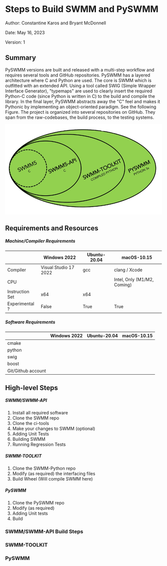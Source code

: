 # Steps to Build SWMM and PySWMM

Author: Constantine Karos and Bryant McDonnell

Date: May 16, 2023

Version: 1

## Summary

PySWMM versions are built and released with a multi-step workflow and requires several tools and GitHub repositories.  PySWMM has a layered architecture where C and Python are used.  The core is SWMM which is outfitted with an extended API.  Using a tool called SWIG (Simple Wrapper Interface Generator), "typemaps" are used to clearly insert the required Python-C code (since Python is written in C) to the build and compile the library.  In the final layer, PySWMM abstracts away the "C" feel and makes it Pythonic by implementing an object-oriented paradigm.  See the following Figure.  The project is organized into several repositories on GitHub.  They span from the raw-codebases, the build process, to the testing systems.  

![pyswmm-layers](_static/pyswmm-layers.png)

## Requirements and Resources

##### Machine/Compiler Requirements

|                 | Windows 2022          | Ubuntu-20.04 | macOS-10.15                 |
| --------------- | --------------------- | ------------ | --------------------------- |
| Compiler        | Visual Studio 17 2022 | gcc          | clang /  Xcode              |
| CPU             |                       |              | Intel, Only (M1/M2, Coming) |
| Instruction Set | x64                   | x64          |                             |
| Experimental ?  | False                 | True         | True                        |

##### Software Requirements

|                    | Windows 2022 | Ubuntu-20.04 | macOS-10.15 |
| ------------------ | ------------ | ------------ | ----------- |
| cmake              |              |              |             |
| python             |              |              |             |
| swig               |              |              |             |
| boost              |              |              |             |
| Git/Github account |              |              |             |



## High-level Steps

##### SWMM/SWMM-API

1. Install all required software
2. Clone the SWMM repo
3. Clone the ci-tools
4. Make your changes to SWMM (optional)
5. Adding Unit Tests
6. Building SWMM
7. Running Regression Tests



##### SWMM-TOOLKIT

1. Clone the SWMM-Python repo
2. Modify (as required) the interfacing files
3. Build Wheel (Will compile SWMM here)



##### PySWMM

1. Clone the PySWMM repo
2. Modify (as required)
3. Adding Unit tests
4. Build



### SWMM/SWMM-API Build Steps



### SWMM-TOOLKIT



### PySWMM







